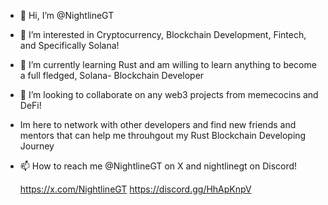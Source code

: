 - 👋 Hi, I’m @NightlineGT
- 👀 I’m interested in Cryptocurrency, Blockchain Development, Fintech, and Specifically Solana!
- 🌱 I’m currently learning Rust and am willing to learn anything to become a full fledged, Solana- Blockchain Developer
- 💞️ I’m looking to collaborate on any web3 projects from memecocins and DeFi!
- Im here to network with other developers and find new friends and mentors that can help me throuhgout my Rust Blockchain Developing Journey
- 📫 How to reach me @NightlineGT on X and nightlinegt on Discord!

  https://x.com/NightlineGT
  https://discord.gg/HhApKnpV


<!---
NightlineGT/NightlineGT is a ✨ special ✨ repository because its `README.md` (this file) appears on your GitHub profile.
You can click the Preview link to take a look at your changes.
--->
